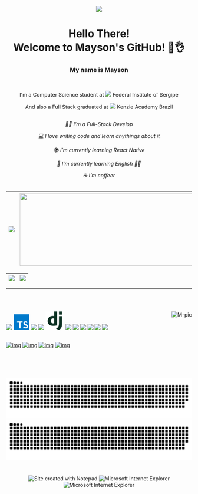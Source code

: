 

<div align="center">
 <img src="https://capsule-render.vercel.app/api?type=waving&color=0606FF&fontColor=dadada&height=300&section=header&text=M4Y50N&fontSize=90&animation=fadeIn" />
</div>


<div align="center">
 <h1>Hello There! <br/> Welcome to Mayson's GitHub! 🦆👌</h1>
 
</div>
 
<div align="center">
 
 <h3> My name is Mayson</h3>
 
  <br/>
 
  I'm a Computer Science student at 
  <img width="10" src="https://res.cloudinary.com/ddhbhbxcs/image/upload/v1715901226/cxerwu1wjtvxfdatc5le.png"/> Federal Institute of Sergipe

  And also a Full Stack graduated at <img width="15" src="https://res.cloudinary.com/ddhbhbxcs/image/upload/v1715901226/q415b8ur5hraid1ovtlw.png"/> Kenzie Academy Brazil
   
</div>

##

<div align="center">
 <p>

   _👨‍💻 I’m a Full-Stack Develop_

   _💻 I love writing code and learn anythings about it_

   _📚 I’m currently learning React Native_

   _🌱 I’m currently learning English 🤦‍♂_

   _☕️ I’m coffeer_

  </p>
 
</div>
 
 ##
 
 

| <img height="197" src="https://cdn.discordapp.com/attachments/447102571262246916/1303379754145284097/IMG_20240705_155221.png?ex=6736bf3d&is=67356dbd&hm=8763f223e3868f23b4aef146654dcf3837b7113d055a8d6cf3ea87ffcf42df5c&" />|<img height="197" width="800" src="https://github-readme-stats-m4y50n.vercel.app/api/top-langs/?username=M4Y50N&layout=compact&langs_count=6&theme=github_dark&bg_color=161B22&hide_border=true&include_orgs=true&count_private=true" />|
| ------------- | ------------- |

|![](https://github-profile-summary-cards.vercel.app/api/cards/profile-details?username=m4y50n&theme=github_dark)|<img src="https://github-readme-stats-m4y50n.vercel.app/api?username=M4Y50N&show_icons=true&theme=github_dark&bg_color=161B22&hide_border=true&include_all_commits=true&count_private=false&hide_rank=true"/>|
| ------------- | ------------- |

 

<hr/>  
<br/>
<br/>

<img src="https://media3.giphy.com/media/ln7z2eWriiQAllfVcn/200w.webp" width="50"> <img src="https://github.com/devicons/devicon/blob/master/icons/typescript/typescript-original.svg" width="43"> <img src="https://media.giphy.com/media/kdFc8fubgS31b8DsVu/giphy.gif" width="45"> <img src="https://i.giphy.com/media/LMt9638dO8dftAjtco/200.webp" width="50"> <img src="https://github.com/devicons/devicon/blob/master/icons/django/django-plain.svg" width="50"> <img src="https://i.giphy.com/media/KzJkzjggfGN5Py6nkT/200.webp" width="50">  <img src="https://i.giphy.com/media/IdyAQJVN2kVPNUrojM/200.webp" width="50"> <img src="https://media.giphy.com/media/XAxylRMCdpbEWUAvr8/giphy.gif" width="53"> <img src="https://media.giphy.com/media/fsEaZldNC8A1PJ3mwp/giphy.gif" width="53"> <img src="https://i.giphy.com/media/eNAsjO55tPbgaor7ma/200w.webp" width="50"> <img src="https://res.cloudinary.com/ddhbhbxcs/image/upload/v1715901434/lxmayd1gchmjthwwnpjo.gif" width="55"/> <img align="right" alt="M-pic" height="180"  src="https://res.cloudinary.com/ddhbhbxcs/image/upload/v1715901226/ljbk2igmyqkps6rytmug.gif"> 

## 
 
[![img](https://img.shields.io/badge/-Instagram-%23E4405F?style=for-the-badge&logo=instagram&logoColor=white)](https://www.instagram.com/m4y50n_) [![img](https://img.shields.io/badge/-Gmail-%23333?style=for-the-badge&logo=gmail&logoColor=white)](mailto:contatopethersonreis@gmail.com) [![img](https://img.shields.io/badge/-LinkedIn-%230077B5?style=for-the-badge&logo=linkedin&logoColor=white)](https://www.linkedin.com/in/mayson-petherson) [![img](https://komarev.com/ghpvc/?username=M4Y50N&style=for-the-badge)](https://github.com/M4Y50N/)

![github contribution grid snake animation](https://raw.githubusercontent.com/m4y50n/m4y50n/output/github-contribution-grid-snake-dark.svg#gh-dark-mode-only)![github contribution grid snake animation](https://raw.githubusercontent.com/m4y50n/m4y50n/output/github-contribution-grid-snake.svg#gh-light-mode-only)
  
#
<div align="center">
 <img src="https://raw.githubusercontent.com/BrunnerLivio/brunnerlivio/master/images/notepad.gif" alt="Site created with Notepad" height="30" />
 
 <img src="https://raw.githubusercontent.com/BrunnerLivio/brunnerlivio/master/images/ie_logo.gif" alt="Microsoft Internet Explorer" />

 <img src="https://raw.githubusercontent.com/BrunnerLivio/brunnerlivio/master/images/noframes.gif" alt="Microsoft Internet Explorer" />
</div>


  
  
